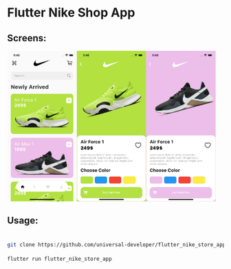 <h1>Flutter Nike Shop App</h1>

<h2>Screens: </h2>

<img src="images/first.PNG" height="350px"/><img src="images/second.PNG" height="350px"/><img src="images/third.PNG" height="350px"/>

<h2>Usage: </h2>


```bash

git clone https://github.com/universal-developer/flutter_nike_store_app.git

flutter run flutter_nike_store_app

```
